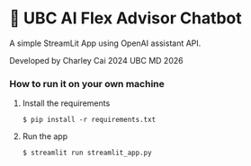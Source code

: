# 💬 UBC AI Flex Advisor Chatbot

A simple StreamLit App using OpenAI assistant API.

Developed by Charley Cai 2024
UBC MD 2026

### How to run it on your own machine

1. Install the requirements

   ```
   $ pip install -r requirements.txt
   ```

2. Run the app

   ```
   $ streamlit run streamlit_app.py
   ```
